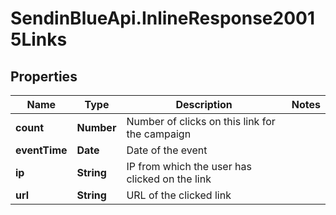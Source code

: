 # SendinBlueApi.InlineResponse20015Links

## Properties
Name | Type | Description | Notes
------------ | ------------- | ------------- | -------------
**count** | **Number** | Number of clicks on this link for the campaign | 
**eventTime** | **Date** | Date of the event | 
**ip** | **String** | IP from which the user has clicked on the link | 
**url** | **String** | URL of the clicked link | 


